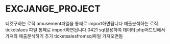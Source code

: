 # EXCJANGE_PROJECT

티켓구하는 로직
amusement파일을 통째로 import하면됩니다
매출분석하는 로직
ticketslaes 파일 통째로 import하면됩니다
0421 sql활용하여 데이터 php어드민에서 가져와 매출분석하기 추가
ticketsalesfromsql파일 가져오면됨 